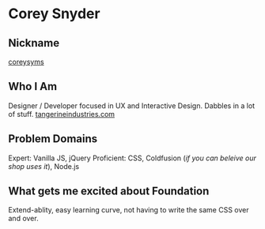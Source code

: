 # Corey Snyder

## Nickname
[coreysyms](https://github.com/coreysyms)

## Who I Am
Designer / Developer focused in UX and Interactive Design. Dabbles in a lot of stuff. 
[tangerineindustries.com](http://tangerineindustries.com/)

## Problem Domains
Expert: Vanilla JS, jQuery
Proficient: CSS, Coldfusion (_if you can beleive our shop uses it_), Node.js

## What gets me excited about Foundation
Extend-ablity, easy learning curve, not having to write the same CSS over and over.
